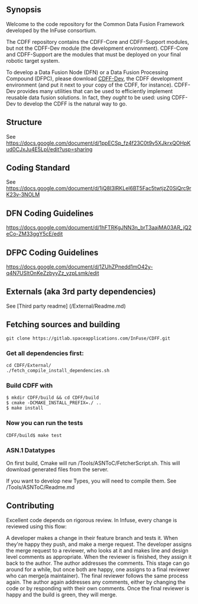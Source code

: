 ## Synopsis

Welcome to the code repository for the Common Data Fusion Framework developed by the InFuse consortium.

The CDFF repository contains the CDFF-Core and CDFF-Support modules, but not the CDFF-Dev module (the development environment). CDFF-Core and CDFF-Support are the modules that must be deployed on your final robotic target system.

To develop a Data Fusion Node (DFN) or a Data Fusion Processing Compound (DFPC), please download [CDFF-Dev](https://gitlab.spaceapplications.com/InFuse/CDFF_dev), the CDFF development environment (and put it next to your copy of the CDFF, for instance). CDFF-Dev provides many utilities that can be used to efficiently implement reusable data fusion solutions. In fact, they *ought* to be used: using CDFF-Dev to develop the CDFF is the natural way to go.

## Structure
See https://docs.google.com/document/d/1ppECSp_fz4f23C0t9v5XJkrxQOHpKud0CJxJu4E5LpI/edit?usp=sharing

## Coding Standard

See https://docs.google.com/document/d/1jQ8I3lRKLel6BT5Fac5twtjzZ0SiQrc9rK23v-3NOLM

## DFN Coding Guidelines

https://docs.google.com/document/d/1hFTRKgJNN3n_brT3aajMA03AR_jQ2eCo-ZM33ggY5cE/edit

## DFPC Coding Guidelines

https://docs.google.com/document/d/1ZUhZPnedd1mO42y-q4N7USltOnKeZzbyyZz_yzpLsmk/edit

## Externals (aka 3rd party dependencies)
See [Third party readme] (/External/Readme.md)

## Fetching sources and building 
    git clone https://gitlab.spaceapplications.com/InFuse/CDFF.git

### Get all dependencies first: 
    cd CDFF/External/
    ./fetch_compile_install_dependencies.sh
  
### Build CDFF with
    $ mkdir CDFF/build && cd CDFF/build
    $ cmake -DCMAKE_INSTALL_PREFIX=./ ..
    $ make install

### Now you can run the tests
    CDFF/build$ make test

### ASN.1 Datatypes
On first build, Cmake will run /Tools/ASNToC/FetcherScript.sh. 
This will download generated files from the server.  

If you want to develop new Types, you will need to compile them. See /Tools/ASNToC/Readme.md

## Contributing

Excellent code depends on rigorous review. In Infuse, every change is reviewed using this flow:

A developer makes a change in their feature branch and tests it. When they're happy they push, and make a merge request.
The developer assigns the merge request to a reviewer, who looks at it and makes line and design level comments as appropriate. When the reviewer is finished, they assign it back to the author. 
The author addresses the comments. This stage can go around for a while, but once both are happy, one assigns to a final reviewer who can merge(a maintainer).
The final reviewer follows the same process again. The author again addresses any comments, either by changing the code or by responding with their own comments.
Once the final reviewer is happy and the build is green, they will merge.
